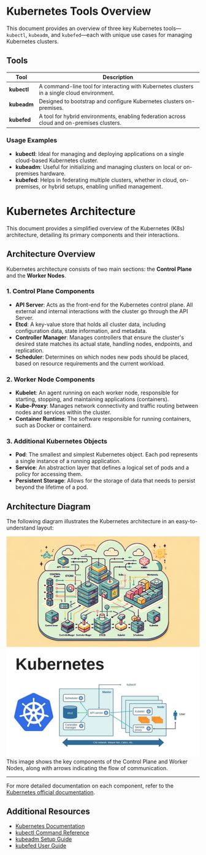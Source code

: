
# Kubernetes Tools Overview

This document provides an overview of three key Kubernetes tools—`kubectl`, `kubeadm`, and `kubefed`—each with unique use cases for managing Kubernetes clusters.

## Tools

| Tool      | Description                                                                                  |
|-----------|----------------------------------------------------------------------------------------------|
| **kubectl**  | A command-line tool for interacting with Kubernetes clusters in a single cloud environment. |
| **kubeadm**  | Designed to bootstrap and configure Kubernetes clusters on-premises.                       |
| **kubefed**  | A tool for hybrid environments, enabling federation across cloud and on-premises clusters.  |

### Usage Examples

- **kubectl**: Ideal for managing and deploying applications on a single cloud-based Kubernetes cluster.
- **kubeadm**: Useful for initializing and managing clusters on local or on-premises hardware.
- **kubefed**: Helps in federating multiple clusters, whether in cloud, on-premises, or hybrid setups, enabling unified management.

# Kubernetes Architecture

This document provides a simplified overview of the Kubernetes (K8s) architecture, detailing its primary components and their interactions.

## Architecture Overview

Kubernetes architecture consists of two main sections: the **Control Plane** and the **Worker Nodes**.

### 1. Control Plane Components
   - **API Server**: Acts as the front-end for the Kubernetes control plane. All external and internal interactions with the cluster go through the API Server.
   - **Etcd**: A key-value store that holds all cluster data, including configuration data, state information, and metadata.
   - **Controller Manager**: Manages controllers that ensure the cluster's desired state matches its actual state, handling nodes, endpoints, and replication.
   - **Scheduler**: Determines on which nodes new pods should be placed, based on resource requirements and the current workload.

### 2. Worker Node Components
   - **Kubelet**: An agent running on each worker node, responsible for starting, stopping, and maintaining applications (containers).
   - **Kube-Proxy**: Manages network connectivity and traffic routing between nodes and services within the cluster.
   - **Container Runtime**: The software responsible for running containers, such as Docker or containerd.

### 3. Additional Kubernetes Objects
   - **Pod**: The smallest and simplest Kubernetes object. Each pod represents a single instance of a running application.
   - **Service**: An abstraction layer that defines a logical set of pods and a policy for accessing them.
   - **Persistent Storage**: Allows for the storage of data that needs to persist beyond the lifetime of a pod.

## Architecture Diagram

The following diagram illustrates the Kubernetes architecture in an easy-to-understand layout:

![Kubernetes Architecture](k8s_architecture.png)
![Kubernetes Architecture](k8s.png)
This image shows the key components of the Control Plane and Worker Nodes, along with arrows indicating the flow of communication.

---

For more detailed documentation on each component, refer to the [Kubernetes official documentation](https://kubernetes.io/docs/).

## Additional Resources

- [Kubernetes Documentation](https://kubernetes.io/docs/)
- [kubectl Command Reference](https://kubernetes.io/docs/reference/kubectl/)
- [kubeadm Setup Guide](https://kubernetes.io/docs/setup/production-environment/tools/kubeadm/install-kubeadm/)
- [kubefed User Guide](https://kubernetes.io/docs/tasks/federation/federation/)
